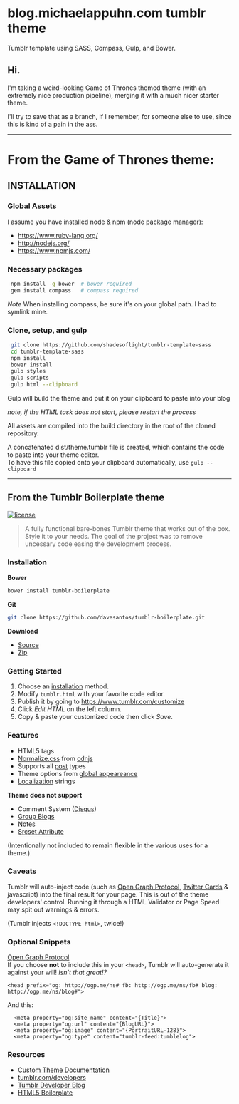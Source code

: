 # blog.michaelappuhn.com tumblr theme

Tumblr template using SASS, Compass, Gulp, and Bower.

## Hi.
I'm taking a weird-looking Game of Thrones themed theme (with an extremely nice production pipeline), merging it with a much nicer starter theme. 

I'll try to save that as a branch, if I remember, for someone else to use, since this is kind of a pain in the ass.


-----

# From the Game of Thrones theme:

## INSTALLATION
### Global Assets
I assume you have installed node & npm (node package manager):

+ https://www.ruby-lang.org/
+ http://nodejs.org/
+ https://www.npmjs.com/

### Necessary packages
```bash
 npm install -g bower  # bower required
 gem install compass   # compass required
```
*Note* When installing compass, be sure it's on your global path.  I had to symlink mine.

### Clone, setup, and gulp
```bash
 git clone https://github.com/shadesoflight/tumblr-template-sass
 cd tumblr-template-sass
 npm install
 bower install
 gulp styles
 gulp scripts
 gulp html --clipboard
```

Gulp will build the theme and put it on your clipboard to paste into your blog

*note, if the HTML task does not start, please restart the process*

All assets are compiled into the build directory in the root of the cloned repository.

A concatenated dist/theme.tumblr file is created, which contains the code to paste into your theme editor.  
To have this file copied onto your clipboard automatically, use `gulp --clipboard` 


------


From the Tumblr Boilerplate theme
------
[![license](https://img.shields.io/github/license/mashape/apistatus.svg)](https://github.com/davesantos/tumblr-boilerplate/blob/master/LICENSE.md)

> A fully functional bare-bones Tumblr theme that works out of the box. Style it to your needs. The goal of the project was to remove uncessary code easing the development process.

### Installation

**Bower**

```sh
bower install tumblr-boilerplate
```

**Git**

```sh
git clone https://github.com/davesantos/tumblr-boilerplate.git
```

**Download**

- [Source](https://raw.githubusercontent.com/davesantos/tumblr-boilerplate/master/tumblr.html)
- [Zip](https://github.com/davesantos/tumblr-boilerplate/archive/master.zip)

### Getting Started

1. Choose an [installation](#installation) method.
2. Modify `tumblr.html` with your favorite code editor.
3. Publish it by going to https://www.tumblr.com/customize
4. Click *Edit HTML* on the left column.
5. Copy & paste your customized code then click *Save*.


### Features

* HTML5 tags
* [Normalize.css](https://necolas.github.io/normalize.css/) from [cdnjs](https://cdnjs.com/)
* Supports all [post](https://www.tumblr.com/docs/en/custom_themes#posts) types
* Theme options from [global appeareance](https://www.tumblr.com/docs/en/custom_themes#global_appearance)
* [Localization](https://www.tumblr.com/docs/en/custom_themes#localization) strings

__Theme does not support__

* Comment System ([Disqus](https://disqus.com))
* [Group Blogs](https://www.tumblr.com/docs/en/custom_themes#group-blogs)
* [Notes](https://www.tumblr.com/docs/en/custom_themes#notes)
* [Srcset Attribute](https://caniuse.com/#search=srcset)

(Intentionally not included to remain flexible in the various uses for a theme.)

### Caveats

Tumblr will auto-inject code (such as [Open Graph Protocol](http://ogp.me), [Twitter Cards](https://dev.twitter.com/cards/overview) & javascript) into the final result for your page. This is out of the theme developers' control. Running it through a HTML Validator or Page Speed may spit out warnings & errors.

(Tumblr injects `<!DOCTYPE html>`, twice!)

### Optional Snippets

[Open Graph Protocol](http://ogp.me)<br>
If you choose **not** to include this in your `<head>`, Tumblr will auto-generate it against your will! _Isn't that great!?_

```
<head prefix="og: http://ogp.me/ns# fb: http://ogp.me/ns/fb# blog: http://ogp.me/ns/blog#">
```
And this:

```
  <meta property="og:site_name" content="{Title}">
  <meta property="og:url" content="{BlogURL}">
  <meta property="og:image" content="{PortraitURL-128}">
  <meta property="og:type" content="tumblr-feed:tumblelog">
```

### Resources
* [Custom Theme Documentation](https://www.tumblr.com/docs/en/custom_themes)
* [tumblr.com/developers](https://www.tumblr.com/developers)
* [Tumblr Developer Blog](http://developers.tumblr.com)
* [HTML5 Boilerplate](https://html5boilerplate.com)
